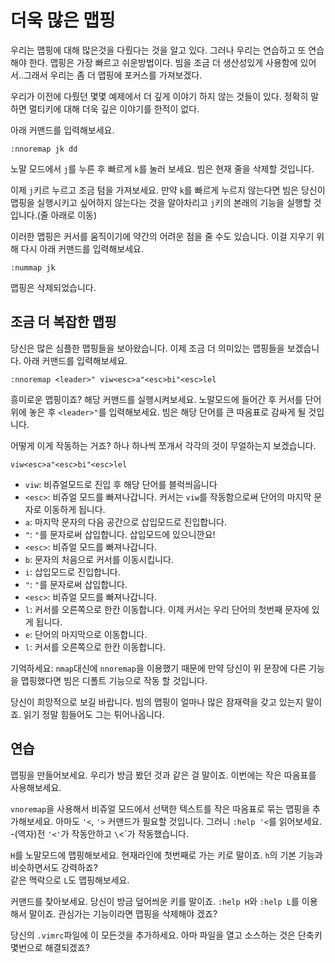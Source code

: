 # 더욱 많은 맵핑
우리는 맵핑에 대해 많은것을 다뤘다는 것을 알고 있다. 그러나 우리는 연습하고 또 연습해야 한다. 맵핑은 가장 빠르고 쉬운방법이다. 빔을 조금 더 생산성있게 사용함에 있어서..그래서 우리는 좀 더 맵핑에 포커스를 가져보겠다.

우리가 이전에 다뤘던 몇몇 예제에서 더 깊게 이야기 하지 않는 것들이 있다. 정확히 말하면 멀티키에 대해 더욱 깊은 이야기를 한적이 없다.

아래 커맨드를 입력해보세요.

    :nnoremap jk dd

노말 모드에서 `j`를 누른 후 빠르게 `k`를 눌러 보세요.
빔은 현재 줄을 삭제할 것입니다.

이제 `j`키르 누르고 조금 텀을 가져보세요. 만약 `k`를 빠르게 누르지 않는다면 빔은 당신이 맵핑을 실행시키고 싶어하지 않는다는 것을 알아차리고 `j`키의 본래의 기능을 실행할 것 입니다.(줄 아래로 이동)

이러한 맵핑은 커서를 움직이기에 약간의 어려운 점을 줄 수도 있습니다. 이걸 지우기 위해 다시 아래 커맨드를 입력해보세요.

    :nummap jk

맵핑은 삭제되었습니다.

## 조금 더 복잡한 맵핑
당신은 많은 심플한 맵핑들을 보아왔습니다. 이제 조금 더 의미있는 맵핑들을 보겠습니다. 아래 커맨드를 입력해보세요.

    :nnoremap <leader>" viw<esc>a"<esc>bi"<esc>lel

흥미로운 맵핑이죠? 해당 커맨드를 실행시켜보세요. 노말모드에 들어간 후 커서를 단어위에 놓은 후 `<leader>"`를 입력해보세요. 빔은 해당 단어를 큰 따옴표로 감싸게 될 것입니다.

어떻게 이게 작동하는 거죠? 하나 하나씩 쪼개서 각각의 것이 무얼하는지 보겠습니다.

    viw<esc>a"<esc>bi"<esc>lel

* `viw`: 비쥬얼모드로 진입 후 해당 단어를 블럭씌웁니다
* `<esc>`: 비쥬얼 모드를 빠져나갑니다. 커서는 `viw`를 작동함으로써 단어의 마지막 문자로 이동하게 됩니다.
* `a`: 마지막 문자의 다음 공간으로 삽입모드로 진입합니다.
* `"`: `"`를 문자로써 삽입합니다. 삽입모드에 있으니깐요!
* `<esc>`: 비쥬얼 모드를 빠져나갑니다.
* `b`: 문자의 처음으로 커서를 이동시킵니다.
* `i`: 삽입모드로 진입합니다.
* `"`: `"`를 문자로써 삽입합니다.
* `<esc>`: 비쥬얼 모드를 빠져나갑니다.
* `l`: 커서를 오른쪽으로 한칸 이동합니다. 이제 커서는 우리 단어의 첫번째 문자에 있게 됩니다.
* `e`: 단어의 마지막으로 이동합니다.
* `l`: 커서를 오른쪽으로 한칸 이동합니다.

기억하세요: `nmap`대신에 `nnoremap`을 이용했기 때문에 만약 당신이 위 문장에 다른 기능을 맵핑했다면 빔은 디폴트 기능으로 작동 할 것입니다.

당신이 희망적으로 보길 바랍니다. 빔의 맵핑이 얼마나 많은 잠재력을 갖고 있는지 말이죠. 읽기 정말 힘들어도 그는 튀어나옵니다.

## 연습
맵핑을 만들어보세요. 우리가 방금 봤던 것과 같은 걸 말이죠. 이번에는 작은 따옴표를 사용해보세요.

`vnoremap`을 사용해서 비쥬얼 모드에서 선택한 텍스트를 작은 따옴표로 묶는 맵핑을 추가해보세요. 아마도 `'<`, `'>` 커맨드가 필요할 것입니다. 그러니 `:help '<`를 읽어보세요.
-(역자)전 `'<'`가 작동안하고 `\`<`가 작동했습니다.

`H`를 노말모드에 맵핑해보세요. 현재라인에 첫번째로 가는 키로 말이죠. `h`의 기본 기능과 비슷하면서도 강력하죠?  
같은 맥락으로 `L`도 맵핑해보세요.

커맨드를 찾아보세요. 당신이 방금 덮어씌운 키를 말이죠. `:help H`와 `:help L`를 이용해서 말이죠. 관심가는 기능이라면 맵핑을 삭제해야 겠죠?

당신의 `.vimrc`파일에 이 모든것을 추가하세요. 아마 파일을 열고 소스하는 것은 단축키 몇번으로 해결되겠죠?
